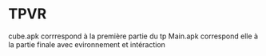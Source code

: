 # TPVR
cube.apk corrrespond à la première partie du tp
Main.apk correspond elle à la partie finale avec evironnement et intéraction
